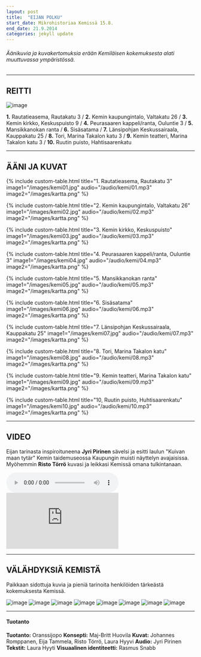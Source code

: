 ```yaml
---
layout: post
title:  "EIJAN POLKU"
start_date: Mikrohistoriaa Kemissä 15.8.
end_date: 21.9.2014
categories: jekyll update
---
```


###### Äänikuvia ja kuvakertomuksia erään Kemiläisen kokemuksesta alati muuttuvassa ympäristössä.

---
## REITTI

![image](/images/kartta.png)

**1.** Rautatieasema, Rautakatu 3 / **2.** Kemin kaupungintalo, Valtakatu 26 / **3.** Kemin kirkko, Keskuspuisto 9 / **4.** Peurasaaren kappeli/ranta, Ouluntie 3 / **5.** Mansikkanokan ranta / **6.** Sisäsatama / **7.** Länsipohjan Keskussairaala, Kauppakatu 25 / **8.** Tori, Marina Takalon katu 3 / **9.** Kemin teatteri, Marina Takalon katu 3 / **10.** Ruutin puisto, Hahtisaarenkatu

---

## ÄÄNI JA KUVAT

{% include custom-table.html 
   title="1. Rautatieasema, Rautakatu 3"
   image1="/images/kemi01.jpg"
   audio="/audio/kemi/01.mp3"
   image2="/images/kartta.png" 
%}

{% include custom-table.html 
   title="2. Kemin kaupungintalo, Valtakatu 26"
   image1="/images/kemi02.jpg"
   audio="/audio/kemi/02.mp3"
   image2="/images/kartta.png" 
%}

{% include custom-table.html 
   title="3. Kemin kirkko, Keskuspuisto"
   image1="/images/kemi03.jpg"
   audio="/audio/kemi/03.mp3"
   image2="/images/kartta.png" 
%}

{% include custom-table.html 
   title="4. Peurasaaren kappeli/ranta, Ouluntie 3"
   image1="/images/kemi04.jpg"
   audio="/audio/kemi/04.mp3"
   image2="/images/kartta.png" 
%}

{% include custom-table.html 
   title="5. Mansikkanokan ranta"
   image1="/images/kemi05.jpg"
   audio="/audio/kemi/05.mp3"
   image2="/images/kartta.png" 
%}

{% include custom-table.html 
   title="6. Sisäsatama"
   image1="/images/kemi06.jpg"
   audio="/audio/kemi/06.mp3"
   image2="/images/kartta.png" 
%}

{% include custom-table.html 
   title="7. Länsipohjan Keskussairaala, Kauppakatu 25"
   image1="/images/kemi07.jpg"
   audio="/audio/kemi/07.mp3"
   image2="/images/kartta.png" 
%}

{% include custom-table.html 
   title="8. Tori, Marina Takalon katu"
   image1="/images/kemi08.jpg"
   audio="/audio/kemi/08.mp3"
   image2="/images/kartta.png" 
%}

{% include custom-table.html 
   title="9. Kemin teatteri, Marina Takalon katu"
   image1="/images/kemi09.jpg"
   audio="/audio/kemi/09.mp3"
   image2="/images/kartta.png" 
%}

{% include custom-table.html 
   title="10, Ruutin puisto, Huhtisaarenkatu"
   image1="/images/kemi10.jpg"
   audio="/audio/kemi/10.mp3"
   image2="/images/kartta.png" 
%}

---

## VIDEO

Eijan tarinasta inspiroituneena **Jyri Pirinen** sävelsi ja esitti laulun "Kuivan maan tytär" Kemin taidemuseossa Kaupungin muisti näyttelyn avajaisissa. Myöhemmin **Risto Törrö** kuvasi ja leikkasi Kemissä omana tulkintanaan.

<audio controls>
  <source src="/audio/kemi/Kuivan maan tytär.mp3" type="audio/mpeg">
  Your browser does not support the audio element.
</audio>

<iframe class="responsive-iframe" src="https://www.youtube.com/embed/NYhyCGAbeM8?si=vJZAqw9C7EKJ9pdE" 
title="YouTube video player" frameborder="0" allow="accelerometer; autoplay; clipboard-write; encrypted-media; 
gyroscope; picture-in-picture; web-share" referrerpolicy="strict-origin-when-cross-origin" allowfullscreen></iframe>

---

## VÄLÄHDYKSIÄ KEMISTÄ

Paikkaan sidottuja kuvia ja pieniä tarinoita henkilöiden tärkeästä kokemuksesta Kemissä.

![image](/images/profiili_1.jpg)
![image](/images/profiili_2.jpg)
![image](/images/profiili_3.jpg)
![image](/images/profiili_4.jpg)
![image](/images/profiili_5.jpg)
![image](/images/profiili_6.jpg)
![image](/images/profiili_7.jpg)
![image](/images/profiili_8.jpg)

---

#### Tuotanto

**Tuotanto:** Oranssijopo **Konsepti:** Maj-Britt Huovila **Kuvat:** Johannes Romppanen, Eija Tammela, Risto Törrö, Laura Hyyvi **Audio:** Jyri Pirinen **Tekstit:** Laura Hyyti **Visuaalinen identiteetti:** Rasmus Snabb